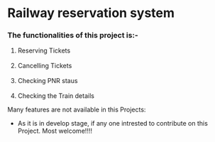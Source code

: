<h1>Railway reservation system</h1>

<h3>The functionalities of this project is:-</h3>

<ol>
<li>Reserving Tickets</li><br>
<li>Cancelling Tickets</li><br>
<li>Checking PNR staus</li><br>
<li>Checking the Train details</li>
</ol>



Many features are not available in this Projects:
  - As it is in develop stage, if any one intrested to contribute on this Project. Most welcome!!!!

